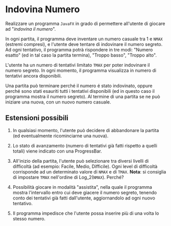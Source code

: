 # Indovina Numero

Realizzare un programma `JavaFX` in grado di permettere all'utente di giocare ad "*indovina il numero*".

In ogni partita, il programma deve inventare un numero casuale tra 1 e `NMAX` (estremi compresi), e l'utente deve tentare di indovinare il numero segreto. Ad ogni tentativo, il programma potrà rispondere in tre modi: "Numero esatto" (ed in tal caso la partita termina), "Troppo basso", "Troppo alto".

L'utente ha un numero di tentativi limitato `TMAX` per poter indovinare il numero segreto.
In ogni momento, il programma visualizza in numero di tentativi ancora disponibili.

Una partita può terminare perché il numero é stato indovinato, oppure perché sono stati esauriti tutti i tentativi disponibili (ed in questo caso il programma mostra il numero segreto). Al termine di una partita se ne può iniziare una nuova, con un nuovo numero casuale.

## Estensioni possibili

1. In qualsiasi momento, l'utente può decidere di abbandonare la partita (ed eventualmente ricominciarne una nuova).

1. Lo stato di avanzamento (numero di tentativi già fatti rispetto a quelli totali) viene indicato con una ProgressBar.

1. All'inizio della partita, l'utente può selezionare tra diversi livelli di difficoltà (ad esempio: Facile, Medio, Difficile). Ogni level di difficoltà corrisponde ad un determinato valore di `NMAX` e di `TMAX`.
   **Nota**: si consiglia di impostare `TMAX` nell'ordine di Log_2(`NMAX`). Perché?

1. Possibilità giocare in modalità "assistita", nella quale il programma mostra l'intervallo entro cui deve giacere il numero segreto, tenendo conto dei tentativi già fatti dall'utente, aggiornandolo ad ogni nuovo tentativo.

1. Il programma impedisce che l'utente possa inserire più di una volta lo stesso numero.